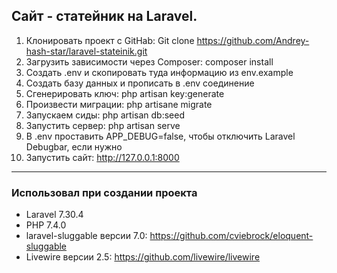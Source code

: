 ## Cайт - статейник на Laravel.

1. Клонировать проект с GitHab: Git clone https://github.com/Andrey-hash-star/laravel-stateinik.git
2. Загрузить зависимости через Composer: composer install
3. Создать .env и скопировать туда информацию из env.example 
4. Создать базу данных и прописать в .env соединение 
5. Сгенерировать ключ: php artisan key:generate
6. Произвести миграции: php artisane migrate
7. Запускаем сиды: php artisan db:seed
7. Запустить сервер: php artisan serve
8. В .env проставить APP_DEBUG=false, чтобы отключить Laravel Debugbar, если нужно
9. Запустить сайт: http://127.0.0.1:8000

---

### Использовал при создании проекта
- Laravel 7.30.4
- PHP 7.4.0
- laravel-sluggable версии 7.0: https://github.com/cviebrock/eloquent-sluggable
- Livewire версии 2.5: https://github.com/livewire/livewire
